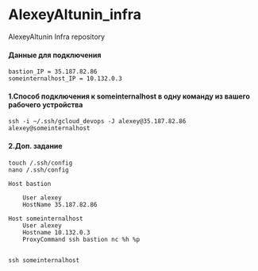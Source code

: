 # AlexeyAltunin_infra
AlexeyAltunin Infra repository

#### Данные для подключения
```
bastion_IP = 35.187.82.86
someinternalhost_IP = 10.132.0.3
```

#### 1.Cпособ подключения к someinternalhost в одну команду из вашего рабочего устройства
```
ssh -i ~/.ssh/gcloud_devops -J alexey@35.187.82.86 alexey@someinternalhost
```
#### 2.Доп. задание
```
touch /.ssh/config
nano /.ssh/config

Host bastion 

    User alexey
    HostName 35.187.82.86

Host someinternalhost
    User alexey
    Hostname 10.132.0.3
    ProxyCommand ssh bastion nc %h %p


ssh someinternalhost
```
